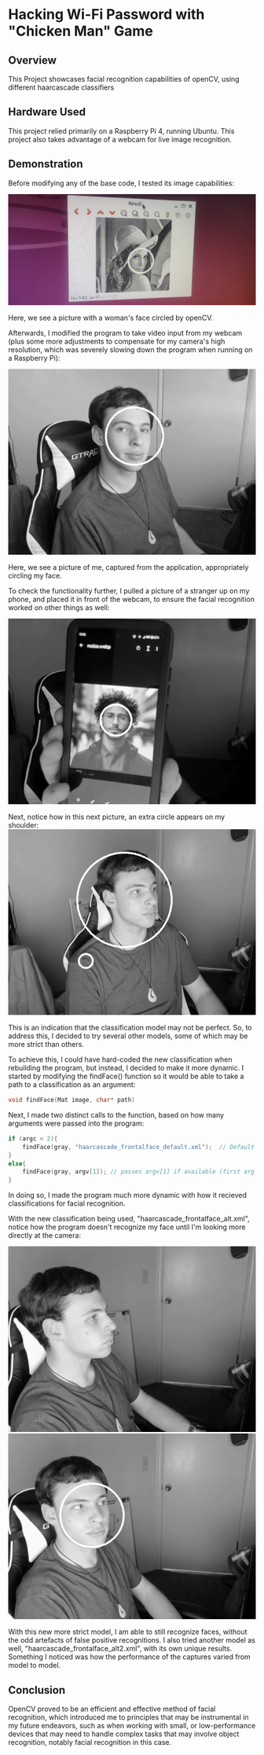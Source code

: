# Hacking Wi-Fi Password with "Chicken Man" Game
## Overview

This Project showcases facial recognition capabilities of openCV, using different haarcascade classifiers

## Hardware Used
This project relied primarily on a Raspberry Pi 4, running Ubuntu. This project also takes advantage of a webcam for live image recognition.

## Demonstration

Before modifying any of the base code, I tested its image capabilities:

![](media/Image.jpg)

Here, we see a picture with a woman's face circled by openCV.

Afterwards, I modified the program to take video input from my webcam (plus some more adjustments to compensate for my camera's high resolution, which was severely slowing down the program when running on a Raspberry Pi):

![](media/Live_1.png)

Here, we see a picture of me, captured from the application, appropriately circling my face.

To check the functionality further, I pulled a picture of a stranger up on my phone, and placed it in front of the webcam, to ensure the facial recognition worked on other things as well:

![](media/Live_phone.png)

   

Next, notice how in this next picture, an extra circle appears on my shoulder:
![](media/errors%201.png)

This is an indication that the classification model may not be perfect. So, to address this, I decided to try several other models, some of which may be more strict than others.

To achieve this, I could have hard-coded the new classification when rebuilding the program, but instead, I decided to make it more dynamic. I started by modifying the findFace() function so it would be able to take a path to a classification as an argument:

```C++
void findFace(Mat image, char* path)
```

Next, I made two distinct calls to the function, based on how many arguments were passed into the program:

```C++
if (argc < 2){
    findFace(gray, "haarcascade_frontalface_default.xml");  // Default if no args are passed
}
else{
    findFace(gray, argv[1]); // passes argv[1] if available (first arg after program name/path)
}
```

In doing so, I made the program much more dynamic with how it recieved classifications for facial recognition.

With the new classification being used, "haarcascade_frontalface_alt.xml", notice how the program doesn't recognize my face until I'm looking more directly at the camera:

![](media/errors%202.png)
![](media/strict%201.png)

With this new more strict model, I am able to still recognize faces, without the odd artefacts of false positive recognitions. I also tried another model as well, "haarcascade_frontalface_alt2.xml", with its own unique results. Something I noticed was how the performance of the captures varied from model to model.



## Conclusion

OpenCV proved to be an efficient and effective method of facial recognition, which introduced me to principles that may be instrumental in my future endeavors, such as when working with small, or low-performance devices that may need to handle complex tasks that may involve object recognition, notably facial recognition in this case.